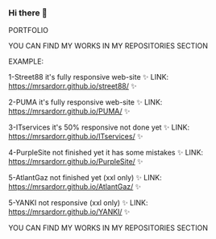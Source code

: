### Hi there 👋

PORTFOLIO 

YOU CAN FIND MY WORKS IN MY REPOSITORIES SECTION

EXAMPLE:

1-Street88 it's fully responsive web-site ✨ LINK: https://mrsardorr.github.io/street88/ ✨  

2-PUMA it's fully responsive web-site ✨ LINK: https://mrsardorr.github.io/PUMA/ ✨

3-ITservices it's 50% responsive not done yet ✨ LINK: https://mrsardorr.github.io/ITservices/ ✨

4-PurpleSite not finished yet it has some mistakes ✨ LINK: https://mrsardorr.github.io/PurpleSite/ ✨

5-AtlantGaz not finished yet (xxl only) ✨ LINK: https://mrsardorr.github.io/AtlantGaz/ ✨

5-YANKI not responsive (xxl only) ✨ LINK: https://mrsardorr.github.io/YANKI/ ✨

YOU CAN FIND MY WORKS IN MY REPOSITORIES SECTION

